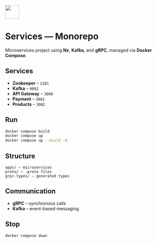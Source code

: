 <a alt="Nx logo" href="https://nx.dev" target="_blank" rel="noreferrer"><img src="https://raw.githubusercontent.com/nrwl/nx/master/images/nx-logo.png" width="45"></a>

# Services — Monorepo

Microservices project using **Nx**, **Kafka**, and **gRPC**, managed via **Docker Compose**.

## Services

- **Zookeeper** – `2181`
- **Kafka** – `9092`
- **API Gateway** – `3000`
- **Payment** – `3001`
- **Products** – `3002`

## Run

```bash
docker compose build
docker compose up
docker compose up --build -d
```

## Structure

```
apps/ – microservices
proto/ – .proto files
grpc-types/ – generated types
```

## Communication

- **gRPC** – synchronous calls
- **Kafka** – event-based messaging

## Stop

```bash
docker compose down
```
